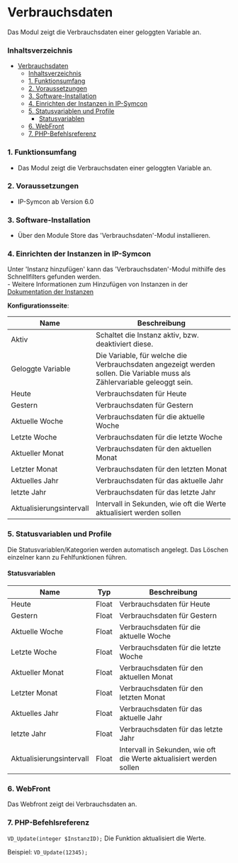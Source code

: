# Verbrauchsdaten
Das Modul zeigt die Verbrauchsdaten einer geloggten Variable an.

### Inhaltsverzeichnis

- [Verbrauchsdaten](#verbrauchsdaten)
    - [Inhaltsverzeichnis](#inhaltsverzeichnis)
    - [1. Funktionsumfang](#1-funktionsumfang)
    - [2. Voraussetzungen](#2-voraussetzungen)
    - [3. Software-Installation](#3-software-installation)
    - [4. Einrichten der Instanzen in IP-Symcon](#4-einrichten-der-instanzen-in-ip-symcon)
    - [5. Statusvariablen und Profile](#5-statusvariablen-und-profile)
      - [Statusvariablen](#statusvariablen)
    - [6. WebFront](#6-webfront)
    - [7. PHP-Befehlsreferenz](#7-php-befehlsreferenz)

### 1. Funktionsumfang

* Das Modul zeigt die Verbrauchsdaten einer geloggten Variable an.

### 2. Voraussetzungen

- IP-Symcon ab Version 6.0

### 3. Software-Installation

* Über den Module Store das 'Verbrauchsdaten'-Modul installieren.

### 4. Einrichten der Instanzen in IP-Symcon

 Unter 'Instanz hinzufügen' kann das 'Verbrauchsdaten'-Modul mithilfe des Schnellfilters gefunden werden.  
	- Weitere Informationen zum Hinzufügen von Instanzen in der [Dokumentation der Instanzen](https://www.symcon.de/service/dokumentation/konzepte/instanzen/#Instanz_hinzufügen)

__Konfigurationsseite__:

Name     | Beschreibung
-------- | ------------------
Aktiv         | Schaltet die Instanz aktiv, bzw. deaktiviert diese.
Geloggte Variable | Die Variable, für welche die Verbrauchsdaten angezeigt werden sollen. Die Variable muss als Zählervariable geleoggt sein.
Heute | Verbrauchsdaten für Heute
Gestern | Verbrauchsdaten für Gestern
Aktuelle Woche | Verbrauchsdaten für die aktuelle Woche
Letzte Woche | Verbrauchsdaten für die letzte Woche
Aktueller Monat | Verbrauchsdaten für den aktuellen Monat
Letzter Monat | Verbrauchsdaten für den letzten Monat
Aktuelles Jahr | Verbrauchsdaten für das aktuelle Jahr
letzte Jahr | Verbrauchsdaten für das letzte Jahr
Aktualisierungsintervall | Intervall in Sekunden, wie oft die Werte aktualisiert werden sollen

### 5. Statusvariablen und Profile

Die Statusvariablen/Kategorien werden automatisch angelegt. Das Löschen einzelner kann zu Fehlfunktionen führen.

#### Statusvariablen

Name   | Typ     | Beschreibung
------ | ------- | ------------
Heute | Float |Verbrauchsdaten für Heute
Gestern | Float |Verbrauchsdaten für Gestern
Aktuelle Woche | Float | Verbrauchsdaten für die aktuelle Woche
Letzte Woche | Float | Verbrauchsdaten für die letzte Woche
Aktueller Monat | Float | Verbrauchsdaten für den aktuellen Monat
Letzter Monat | Float | Verbrauchsdaten für den letzten Monat
Aktuelles Jahr | Float | Verbrauchsdaten für das aktuelle Jahr
letzte Jahr | Float | Verbrauchsdaten für das letzte Jahr
Aktualisierungsintervall | Float | Intervall in Sekunden, wie oft die Werte aktualisiert werden sollen

### 6. WebFront

Das Webfront zeigt dei Verbrauchsdaten an.

### 7. PHP-Befehlsreferenz

`VD_Update(integer $InstanzID);`
Die Funktion aktualisiert die Werte.

Beispiel:
`VD_Update(12345);`